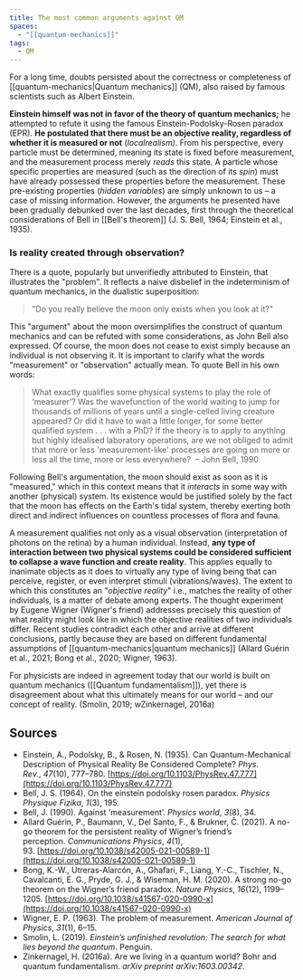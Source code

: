 ```yaml
---
title: The most common arguments against QM
spaces:
  - "[[quantum-mechanics]]"
tags:
  - QM
---
```



For a long time, doubts persisted about the correctness or completeness of [[quantum-mechanics|Quantum mechanics]] (QM), also raised by famous scientists such as Albert Einstein. 

**Einstein himself was not in favor of the theory of quantum mechanics;** he attempted to refute it using the famous Einstein-Podolsky-Rosen paradox (EPR). **He postulated that there must be an objective reality, regardless of whether it is measured or not** (*localrealism)*. 
From his perspective, every particle must be determined, meaning its state is fixed before measurement, and the measurement process merely *reads* this state. 
A particle whose specific properties are measured (such as the direction of its *spin*) must have already possessed these properties before the measurement. These pre-existing properties (*hidden variables*) are simply unknown to us – a case of missing information. However, the arguments he presented have been gradually debunked over the last decades, first through the theoretical considerations of Bell in [[Bell's theorem]] (J. S. Bell, 1964; Einstein et al., 1935).

### Is reality created through observation?
There is a quote, popularly but unverifiedly attributed to Einstein, that illustrates the "problem". It reflects a naive disbelief in the indeterminism of quantum mechanics, in the dualistic superposition:

> "Do you really believe the moon only exists when you look at it?"


This "argument" about the moon oversimplifies the construct of quantum mechanics and can be refuted with some considerations, as John Bell also expressed. Of course, the moon does not cease to exist simply because an individual is not observing it. It is important to clarify what the words "measurement" or "observation" actually mean. To quote Bell in his own words:


> What exactly qualifies some physical systems to play the role of ‘measurer’? Was the wavefunction of the world waiting to jump for thousands of millions of years until a single-celled living creature appeared? Or did it have to wait a little longer, for some better qualified system . . . with a PhD? If the theory is to apply to anything but highly idealised laboratory operations, are we not obliged to admit that more or less 'measurement-like' processes are going on more or less all the time, more or less everywhere? 
> – John Bell, 1990
>  

Following Bell's argumentation, the moon should exist as soon as it is "measured," which in this context means that it *interacts* in some way with another (physical) system. Its existence would be justified solely by the fact that the moon has effects on the Earth's tidal system, thereby exerting both direct and indirect influences on countless processes of flora and fauna.

A measurement qualifies not only as a visual observation (interpretation of photons on the retina) by a human individual. Instead, **any type of interaction between two physical systems could be considered sufficient to collapse a wave function and create reality**. This applies equally to inanimate objects as it does to virtually any type of living being that can perceive, register, or even interpret stimuli (vibrations/waves). The extent to which this constitutes an "*objective reality*" i.e., matches the reality of other individuals, is a matter of debate among experts.
The thought experiment by Eugene Wigner (Wigner's friend) addresses precisely this question of what reality might look like in which the objective realities of two individuals differ. Recent studies contradict each other and arrive at different conclusions, partly because they are based on different fundamental assumptions of [[quantum-mechanics|quantum mechanics]] (Allard Guérin et al., 2021; Bong et al., 2020; Wigner, 1963).

For physicists are indeed in agreement today that our world is built on quantum mechanics ([[Quantum fundamentalism]]), yet there is disagreement about what this ultimately means for our world – and our concept of reality. 
(Smolin, 2019; wZinkernagel, 2016a)


## Sources
- Einstein, A., Podolsky, B., & Rosen, N. (1935). Can Quantum-Mechanical Description of Physical Reality Be Considered Complete? _Phys. Rev._, _47_(10), 777–780. [https://doi.org/10.1103/PhysRev.47.777](https://doi.org/10.1103/PhysRev.47.777)
- Bell, J. S. (1964). On the einstein podolsky rosen paradox. _Physics Physique Fizika_, _1_(3), 195.
- Bell, J. (1990). Against ‘measurement’. _Physics world_, _3_(8), 34.
- Allard Guérin, P., Baumann, V., Del Santo, F., & Brukner, Č. (2021). A no-go theorem for the persistent reality of Wigner’s friend’s perception. _Communications Physics_, _4_(1), 93. [https://doi.org/10.1038/s42005-021-00589-1](https://doi.org/10.1038/s42005-021-00589-1)
- Bong, K.-W., Utreras-Alarcón, A., Ghafari, F., Liang, Y.-C., Tischler, N., Cavalcanti, E. G., Pryde, G. J., & Wiseman, H. M. (2020). A strong no-go theorem on the Wigner’s friend paradox. _Nature Physics_, _16_(12), 1199–1205. [https://doi.org/10.1038/s41567-020-0990-x](https://doi.org/10.1038/s41567-020-0990-x)
- Wigner, E. P. (1963). The problem of measurement. _American Journal of Physics_, _31_(1), 6–15.
- Smolin, L. (2019). _Einstein’s unfinished revolution: The search for what lies beyond the quantum_. Penguin.
- Zinkernagel, H. (2016a). Are we living in a quantum world? Bohr and quantum fundamentalism. _arXiv preprint arXiv:1603.00342_.